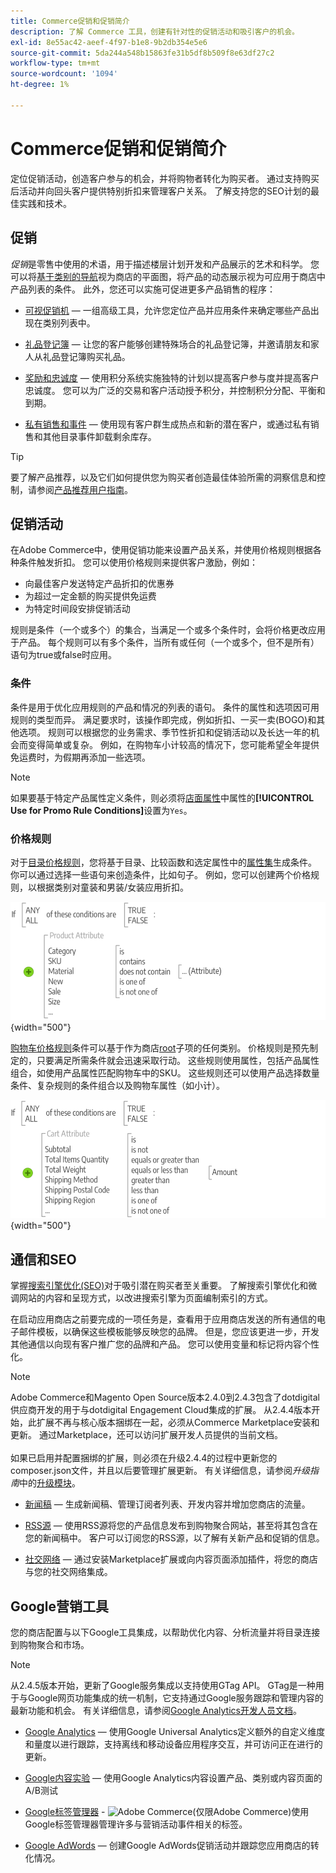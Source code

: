 ```yaml
---
title: Commerce促销和促销简介
description: 了解 Commerce 工具，创建有针对性的促销活动和吸引客户的机会。
exl-id: 8e55ac42-aeef-4f97-b1e8-9b2db354e5e6
source-git-commit: 5da244a548b15863fe31b5df8b509f8e63df27c2
workflow-type: tm+mt
source-wordcount: '1094'
ht-degree: 1%

---
```


# Commerce促销和促销简介

定位促销活动，创造客户参与的机会，并将购物者转化为购买者。 通过支持购买后活动并向回头客户提供特别折扣来管理客户关系。 了解支持您的SEO计划的最佳实践和技术。

## 促销

_促销_&#x200B;是零售中使用的术语，用于描述楼层计划开发和产品展示的艺术和科学。 您可以将[基于类别的导航](../catalog/navigation-top.md)视为商店的平面图，将产品的动态展示视为可应用于商店中产品列表的条件。 此外，您还可以实施可促进更多产品销售的程序：

- [可视促销机](visual-merchandiser.md) — 一组高级工具，允许您定位产品并应用条件来确定哪些产品出现在类别列表中。

- [礼品登记簿](gift-registries.md) — 让您的客户能够创建特殊场合的礼品登记簿，并邀请朋友和家人从礼品登记簿购买礼品。

- [奖励和忠诚度](rewards-loyalty.md) — 使用积分系统实施独特的计划以提高客户参与度并提高客户忠诚度。 您可以为广泛的交易和客户活动授予积分，并控制积分分配、平衡和到期。

- [私有销售和事件](events-private-sales.md) — 使用现有客户群生成热点和新的潜在客户，或通过私有销售和其他目录事件卸载剩余库存。

>[!TIP]
>
>要了解产品推荐，以及它们如何提供您为购买者创造最佳体验所需的洞察信息和控制，请参阅[产品推荐用户指南](https://experienceleague.adobe.com/docs/commerce/product-recommendations/guide-overview.html)。

## 促销活动

在Adobe Commerce中，使用促销功能来设置产品关系，并使用价格规则根据各种条件触发折扣。 您可以使用价格规则来提供客户激励，例如：

- 向最佳客户发送特定产品折扣的优惠券
- 为超过一定金额的购买提供免运费
- 为特定时间段安排促销活动

规则是条件（一个或多个）的集合，当满足一个或多个条件时，会将价格更改应用于产品。 每个规则可以有多个条件，当所有或任何（一个或多个，但不是所有）语句为true或false时应用。

### 条件

条件是用于优化应用规则的产品和情况的列表的语句。 条件的属性和选项因可用规则的类型而异。 满足要求时，该操作即完成，例如折扣、一买一卖(BOGO)和其他选项。 规则可以根据您的业务需求、季节性折扣和促销活动以及长达一年的机会而变得简单或复杂。 例如，在购物车小计较高的情况下，您可能希望全年提供免运费时，为假期再添加一些选项。

>[!NOTE]
>
>如果要基于特定产品属性定义条件，则必须将[店面属性](../catalog/attribute-product-create.md)中属性的&#x200B;**[!UICONTROL Use for Promo Rule Conditions]**&#x200B;设置为`Yes`。


### 价格规则

对于[目录价格规则](price-rules-catalog.md)，您将基于目录、比较函数和选定属性中的[属性集](../catalog/attribute-sets.md)生成条件。 你可以通过选择一些语句来创造条件，比如句子。 例如，您可以创建两个价格规则，以根据类别对童装和男装/女装应用折扣。

![图表 — 示例目录价格规则](./assets/diagram-catalog-price-rules.png){width="500"}

[购物车价格规则](price-rules-cart.md)条件可以基于作为商店[root](../catalog/category-root.md)子项的任何类别。 价格规则是预先制定的，只要满足所需条件就会迅速采取行动。 这些规则使用属性，包括产品属性组合，如使用产品属性匹配购物车中的SKU。 这些规则还可以使用产品选择数量条件、复杂规则的条件组合以及购物车属性（如小计）。

![图表 — 购物车价格规则示例](./assets/diagram-cart-price-rules.png){width="500"}

## 通信和SEO

掌握[搜索引擎优化(SEO)](seo-overview.md)对于吸引潜在购买者至关重要。 了解搜索引擎优化和微调网站的内容和呈现方式，以改进搜索引擎为页面编制索引的方式。

在启动应用商店之前要完成的一项任务是，查看用于应用商店发送的所有通信的电子邮件模板，以确保这些模板能够反映您的品牌。 但是，您应该更进一步，开发其他通信以向现有客户推广您的品牌和产品。 您可以使用变量和标记将内容个性化。

>[!NOTE]
>
>Adobe Commerce和Magento Open Source版本2.4.0到2.4.3包含了dotdigital供应商开发的用于与dotdigital Engagement Cloud集成的扩展。 从2.4.4版本开始，此扩展不再与核心版本捆绑在一起，必须从Commerce Marketplace安装和更新。 通过Marketplace，还可以访问扩展开发人员提供的当前文档。
><br><br>
>如果已启用并配置捆绑的扩展，则必须在升级2.4.4的过程中更新您的composer.json文件，并且以后要管理扩展更新。 有关详细信息，请参阅&#x200B;_升级指南_&#x200B;中的[升级模块](https://experienceleague.adobe.com/docs/commerce-operations/upgrade-guide/modules/upgrade.html)。

- [新闻稿](newsletters.md) — 生成新闻稿、管理订阅者列表、开发内容并增加您商店的流量。

- [RSS源](social-rss.md#rss-feeds) — 使用RSS源将您的产品信息发布到购物聚合网站，甚至将其包含在您的新闻稿中。 客户可以订阅您的RSS源，以了解有关新产品和促销的信息。

- [社交网络](social-rss.md#social-networks) — 通过安装Marketplace扩展或向内容页面添加插件，将您的商店与您的社交网络集成。

## Google营销工具

您的商店配置与以下Google工具集成，以帮助优化内容、分析流量并将目录连接到购物聚合和市场。

>[!NOTE]
>
>从2.4.5版本开始，更新了Google服务集成以支持使用GTag API。 GTag是一种用于与Google网页功能集成的统一机制，它支持通过Google服务跟踪和管理内容的最新功能和机会。 有关详细信息，请参阅[Google Analytics开发人员文档](https://developers.google.com/analytics/devguides/collection/gtagjs)。

- [Google Analytics](google-analytics.md) — 使用Google Universal Analytics定义额外的自定义维度和量度以进行跟踪，支持离线和移动设备应用程序交互，并可访问正在进行的更新。

- [Google内容实验](google-content-experiments.md) — 使用Google Analytics内容设置产品、类别或内容页面的A/B测试

- [Google标签管理器](google-tag-manager.md) - ![Adobe Commerce](../assets/adobe-logo.svg)(仅限Adobe Commerce)使用Google标签管理器管理许多与营销活动事件相关的标签。

- [Google AdWords](google-adwords.md) — 创建Google AdWords促销活动并跟踪您应用商店的转化情况。
